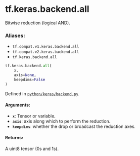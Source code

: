 <div itemscope itemtype="http://developers.google.com/ReferenceObject">
<meta itemprop="name" content="tf.keras.backend.all" />
<meta itemprop="path" content="Stable" />
</div>

# tf.keras.backend.all

Bitwise reduction (logical AND).

### Aliases:

* `tf.compat.v1.keras.backend.all`
* `tf.compat.v2.keras.backend.all`
* `tf.keras.backend.all`

``` python
tf.keras.backend.all(
    x,
    axis=None,
    keepdims=False
)
```



Defined in [`python/keras/backend.py`](/code/stable/tensorflow/python/keras/backend.py).

<!-- Placeholder for "Used in" -->


#### Arguments:


* <b>`x`</b>: Tensor or variable.
* <b>`axis`</b>: axis along which to perform the reduction.
* <b>`keepdims`</b>: whether the drop or broadcast the reduction axes.


#### Returns:

A uint8 tensor (0s and 1s).
